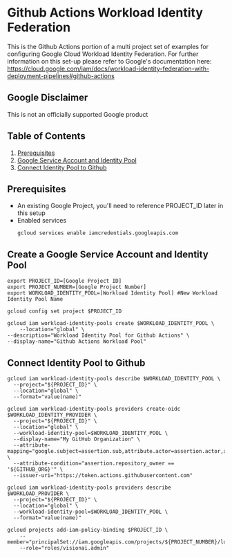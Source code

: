 # Github Actions Workload Identity Federation

This is the Github Actions portion of a multi project set of examples for configuring Google Cloud Workload Identity Federation. For further information on this set-up please refer to Google's documentation here: https://cloud.google.com/iam/docs/workload-identity-federation-with-deployment-pipelines#github-actions

## Google Disclaimer
This is not an officially supported Google product

## Table of Contents
1. [Prerequisites](https://github.com/dreardon/workload-identity-github#prerequisites)
1. [Google Service Account and Identity Pool](https://github.com/dreardon/workload-identity-github#create-a-google-service-account-and-identity-pool)
1. [Connect Identity Pool to Github](https://github.com/dreardon/workload-identity-github#connect-identity-pool-to-github)

## Prerequisites
<ul type="square"><li>An existing Google Project, you'll need to reference PROJECT_ID later in this setup</li>
<li>Enabled services</li>

```
gcloud services enable iamcredentials.googleapis.com
```
</ul>

## Create a Google Service Account and Identity Pool
```
export PROJECT_ID=[Google Project ID]
export PROJECT_NUMBER=[Google Project Number]
export WORKLOAD_IDENTITY_POOL=[Workload Identity Pool] #New Workload Identity Pool Name

gcloud config set project $PROJECT_ID

gcloud iam workload-identity-pools create $WORKLOAD_IDENTITY_POOL \
    --location="global" \
--description="Workload Identity Pool for Github Actions" \
--display-name="Github Actions Workload Pool"

```

## Connect Identity Pool to Github
```
gcloud iam workload-identity-pools describe $WORKLOAD_IDENTITY_POOL \
  --project="${PROJECT_ID}" \
  --location="global" \
  --format="value(name)"

gcloud iam workload-identity-pools providers create-oidc $WORKLOAD_IDENTITY_PROVIDER \
  --project="${PROJECT_ID}" \
  --location="global" \
  --workload-identity-pool=$WORKLOAD_IDENTITY_POOL \
  --display-name="My GitHub Organization" \
  --attribute-mapping="google.subject=assertion.sub,attribute.actor=assertion.actor,attribute.repository=assertion.repository,attribute.repository_owner=assertion.repository_owner" \
  --attribute-condition="assertion.repository_owner == '${GITHUB_ORG}'" \
  --issuer-uri="https://token.actions.githubusercontent.com"

gcloud iam workload-identity-pools providers describe $WORKLOAD_PROVIDER \
  --project="${PROJECT_ID}" \
  --location="global" \
  --workload-identity-pool=$WORKLOAD_IDENTITY_POOL \
  --format="value(name)"

gcloud projects add-iam-policy-binding $PROJECT_ID \
    --member="principalSet://iam.googleapis.com/projects/${PROJECT_NUMBER}/locations/global/workloadIdentityPools/${WORKLOAD_IDENTITY_POOL}/*"
    --role="roles/visionai.admin"
```